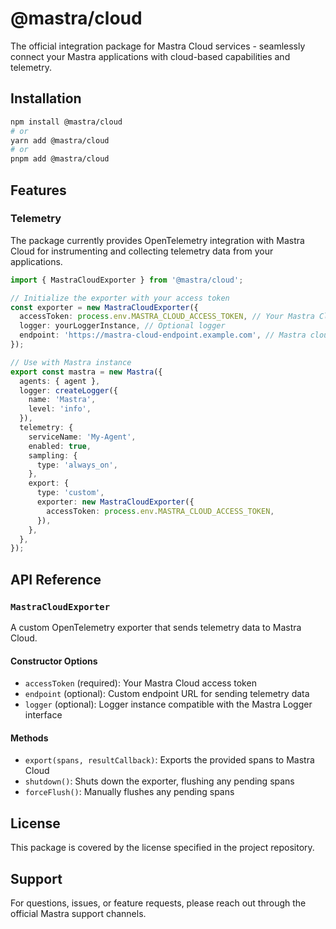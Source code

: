 # @mastra/cloud

The official integration package for Mastra Cloud services - seamlessly connect your Mastra applications with cloud-based capabilities and telemetry.

## Installation

```bash
npm install @mastra/cloud
# or
yarn add @mastra/cloud
# or
pnpm add @mastra/cloud
```

## Features

### Telemetry

The package currently provides OpenTelemetry integration with Mastra Cloud for instrumenting and collecting telemetry data from your applications.

```typescript
import { MastraCloudExporter } from '@mastra/cloud';

// Initialize the exporter with your access token
const exporter = new MastraCloudExporter({
  accessToken: process.env.MASTRA_CLOUD_ACCESS_TOKEN, // Your Mastra Cloud access token
  logger: yourLoggerInstance, // Optional logger
  endpoint: 'https://mastra-cloud-endpoint.example.com', // Mastra cloud endpoint
});

// Use with Mastra instance
export const mastra = new Mastra({
  agents: { agent },
  logger: createLogger({
    name: 'Mastra',
    level: 'info',
  }),
  telemetry: {
    serviceName: 'My-Agent',
    enabled: true,
    sampling: {
      type: 'always_on',
    },
    export: {
      type: 'custom',
      exporter: new MastraCloudExporter({
        accessToken: process.env.MASTRA_CLOUD_ACCESS_TOKEN,
      }),
    },
  },
});
```

## API Reference

### `MastraCloudExporter`

A custom OpenTelemetry exporter that sends telemetry data to Mastra Cloud.

#### Constructor Options

- `accessToken` (required): Your Mastra Cloud access token
- `endpoint` (optional): Custom endpoint URL for sending telemetry data
- `logger` (optional): Logger instance compatible with the Mastra Logger interface

#### Methods

- `export(spans, resultCallback)`: Exports the provided spans to Mastra Cloud
- `shutdown()`: Shuts down the exporter, flushing any pending spans
- `forceFlush()`: Manually flushes any pending spans

## License

This package is covered by the license specified in the project repository.

## Support

For questions, issues, or feature requests, please reach out through the official Mastra support channels.
